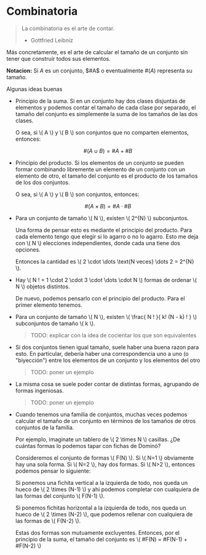 <script src="https://polyfill.io/v3/polyfill.min.js?features=es6"></script>
<script src="mathjax-config.js"></script>
<script id="MathJax-script" async src="https://cdn.jsdelivr.net/npm/mathjax@3/es5/tex-mml-chtml.js"></script>

# Combinatoria

> La combinatoria es el arte de contar.
>
> - Gottfried Leibniz

Más concretamente, es el arte de calcular el tamaño de un conjunto sin tener que
construir todos sus elementos.

**Notacion:** Si $A$ es un conjunto, $#A$ o eventualmente $\#(A)$ representa su
tamaño.

Algunas ideas buenas

- Principio de la suma. Si en un conjunto hay dos clases disjuntas de elementos
  y podemos contar el tamaño de cada clase por separado, el tamaño del conjunto
  es simplemente la suma de los tamaños de las dos clases.

  O sea, si \\( A \\) y \\( B \\) son conjuntos que no comparten elementos,
  entonces:

  $$\#(A \cup B) = \# A + \# B$$

- Principio del producto. Si los elementos de un conjunto se pueden formar
  combinando libremente un elemento de un conjunto con un elemento de otro, el
  tamaño del conjunto es el producto de los tamaños de los dos conjuntos.

  O sea, si \\( A \\) y \\( B \\) son conjuntos, entonces:

  $$ \# (A \times B) = \# A \cdot \# B $$

- Para un conjunto de tamaño \\( N \\), existen \\( 2^{N} \\) subconjuntos.

  Una forma de pensar esto es mediante el principio del producto. Para cada
  elemento tengo que elegir si lo agarro o no lo agarro. Esto me deja con
  \\( N \\) elecciones independientes, donde cada una tiene dos opciones.

  Entonces la cantidad es \\( 2 \cdot \dots \text{N veces} \dots 2 = 2^{N} \\).

- Hay \\( N ! = 1 \cdot 2 \cdot 3 \cdot \dots \cdot N \\) formas de ordenar
  \\( N \\) objetos distintos.

  De nuevo, podemos pensarlo con el principio del producto. Para el primer
  elemento tenemos.

- Para un conjunto de tamaño \\( N \\), existen
  \\( \frac{ N ! }{ k! (N - k) ! } \\) subconjuntos de tamaño \\( k \\).

  > TODO: explicar con la idea de cocientar los que son equivalentes

- Si dos conjuntos tienen igual tamaño, suele haber una buena razon para esto.
  En particular, debería haber una correspondencia uno a uno (o "biyección")
  entre los elementos de un conjunto y los elementos del otro

  > TODO: poner un ejemplo

- La misma cosa se suele poder contar de distintas formas, agrupando de formas
  ingeniosas.

  > TODO: poner un ejemplo

- Cuando tenemos una familia de conjuntos, muchas veces podemos calcular el
  tamaño de un conjunto en términos de los tamaños de otros conjuntos de la
  familia.

  Por ejemplo, imaginate un tablero de \\( 2 \times N \\) casillas. ¿De cuántas
  formas lo podemos tapar con fichas de Dominó?

  Consideremos el conjunto de formas \\( F(N) \\). Si \\( N=1 \\) obviamente hay
  una sola forma. Si \\( N=2 \\), hay dos formas. Si \\( N>2 \\), entonces
  podemos pensar lo siguiente:

  Si ponemos una fichita vertical a la izquierda de todo, nos queda un hueco de
  \\( 2 \times (N-1) \\) y ahi podemos completar con cualquiera de las formas
  del conjunto \\( F(N-1) \\).

  Si ponemos fichitas horizontal a la izquierda de todo, nos queda un hueco de
  \\( 2 \times (N-2) \\), que podemos rellenar con cualquiera de las formas de
  \\( F(N-2) \\).

  Estas dos formas son mutuamente excluyentes. Entonces, por el principio de la
  suma, el tamaño del conjunto es \\( \#F(N) = \#F(N-1) + \#F(N-2) \\)
